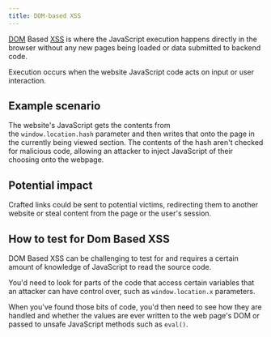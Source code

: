 ```yaml
---
title: DOM-based XSS
---
```


[DOM](/knowledge/webdev/DOM.md) Based [XSS](/knowledge/offsec/pentesting/XSS.md) is where the JavaScript execution happens directly in the browser without any new pages being loaded or data submitted to backend code.

Execution occurs when the website JavaScript code acts on input or user interaction.

## Example scenario

The website's JavaScript gets the contents from the `window.location.hash` parameter and then writes that onto the page in the currently being viewed section. The contents of the hash aren't checked for malicious code, allowing an attacker to inject JavaScript of their choosing onto the webpage.

## Potential impact

Crafted links could be sent to potential victims, redirecting them to another website or steal content from the page or the user's session.

## How to test for Dom Based XSS

DOM Based XSS can be challenging to test for and requires a certain amount of knowledge of JavaScript to read the source code.

You'd need to look for parts of the code that access certain variables that an attacker can have control over, such as `window.location.x` parameters.

When you've found those bits of code, you'd then need to see how they are handled and whether the values are ever written to the web page's DOM or passed to unsafe JavaScript methods such as `eval()`.
